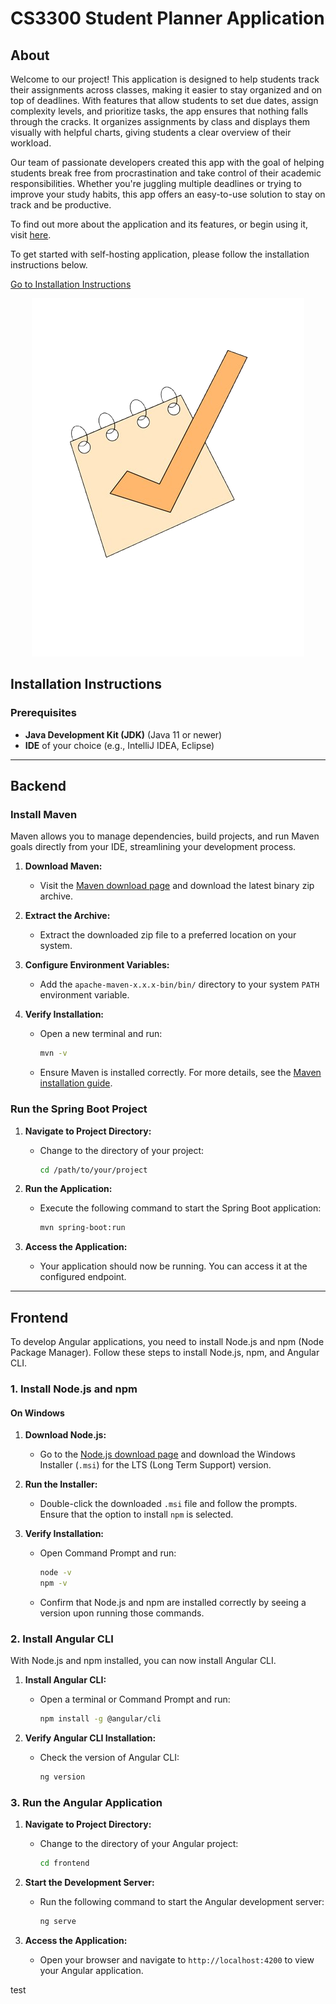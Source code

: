 # CS3300 Student Planner Application

## About

Welcome to our project! This application is designed to help students track their assignments across classes, making it easier to stay organized and on top of deadlines. With features that allow students to set due dates, assign complexity levels, and prioritize tasks, the app ensures that nothing falls through the cracks. It organizes assignments by class and displays them visually with helpful charts, giving students a clear overview of their workload. 

Our team of passionate developers created this app with the goal of helping students break free from procrastination and take control of their academic responsibilities. Whether you're juggling multiple deadlines or trying to improve your study habits, this app offers an easy-to-use solution to stay on track and be productive.

To find out more about the application and its features, or begin using it, visit [here](https://jimby3.github.io/CS3300/about).

To get started with self-hosting application, please follow the installation instructions below.

[Go to Installation Instructions](#installation-instructions)

<p align="center">
  <img src="frontend/src/assets/images/logo.png" alt="Project Logo" />
</p>


## Installation Instructions

### Prerequisites
- **Java Development Kit (JDK)** (Java 11 or newer)
- **IDE** of your choice (e.g., IntelliJ IDEA, Eclipse)

---

## Backend

### Install Maven
 Maven allows you to manage dependencies, build projects, and run Maven goals directly from your IDE, streamlining your development process.

1. **Download Maven:**
   - Visit the [Maven download page](https://maven.apache.org/download.cgi) and download the latest binary zip archive.

2. **Extract the Archive:**
   - Extract the downloaded zip file to a preferred location on your system.

3. **Configure Environment Variables:**
   - Add the `apache-maven-x.x.x-bin/bin/` directory to your system `PATH` environment variable.

4. **Verify Installation:**
   - Open a new terminal and run:
     ```bash
     mvn -v
     ```
   - Ensure Maven is installed correctly. For more details, see the [Maven installation guide](https://maven.apache.org/install.html).

### Run the Spring Boot Project

1. **Navigate to Project Directory:**
   - Change to the directory of your project:
     ```bash
     cd /path/to/your/project
     ```

2. **Run the Application:**
   - Execute the following command to start the Spring Boot application:
     ```bash
     mvn spring-boot:run
     ```

3. **Access the Application:**
   - Your application should now be running. You can access it at the configured endpoint.

---

## Frontend

To develop Angular applications, you need to install Node.js and npm (Node Package Manager). Follow these steps to install Node.js, npm, and Angular CLI.

### 1. Install Node.js and npm

#### On Windows

1. **Download Node.js:**
   - Go to the [Node.js download page](https://nodejs.org/) and download the Windows Installer (`.msi`) for the LTS (Long Term Support) version.

2. **Run the Installer:**
   - Double-click the downloaded `.msi` file and follow the prompts. Ensure that the option to install `npm` is selected.

3. **Verify Installation:**
   - Open Command Prompt and run:
     ```bash
     node -v
     npm -v
     ```
   - Confirm that Node.js and npm are installed correctly by seeing a version upon running those commands.

### 2. Install Angular CLI

With Node.js and npm installed, you can now install Angular CLI.

1. **Install Angular CLI:**
   - Open a terminal or Command Prompt and run:
     ```bash
     npm install -g @angular/cli
     ```

2. **Verify Angular CLI Installation:**
   - Check the version of Angular CLI:
     ```bash
     ng version
     ```

### 3. Run the Angular Application

1. **Navigate to Project Directory:**
   - Change to the directory of your Angular project:
     ```bash
     cd frontend
     ```

2. **Start the Development Server:**
   - Run the following command to start the Angular development server:
     ```bash
     ng serve
     ```

3. **Access the Application:**
   - Open your browser and navigate to `http://localhost:4200` to view your Angular application.

test
